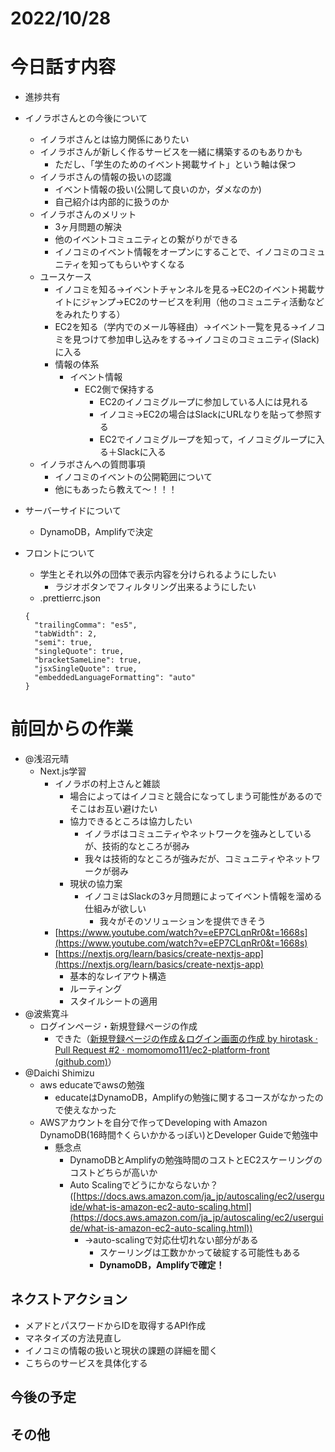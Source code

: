 # 2022/10/28

# 今日話す内容

- 進捗共有
- イノラボさんとの今後について
    - イノラボさんとは協力関係にありたい
    - イノラボさんが新しく作るサービスを一緒に構築するのもありかも
        - ただし、「学生のためのイベント掲載サイト」という軸は保つ
    - イノラボさんの情報の扱いの認識
        - イベント情報の扱い(公開して良いのか，ダメなのか)
        - 自己紹介は内部的に扱うのか
    - イノラボさんのメリット
        - 3ヶ月問題の解決
        - 他のイベントコミュニティとの繋がりができる
        - イノコミのイベント情報をオープンにすることで、イノコミのコミュニティを知ってもらいやすくなる
    - ユースケース
        - イノコミを知る→イベントチャンネルを見る→EC2のイベント掲載サイトにジャンプ→EC2のサービスを利用（他のコミュニティ活動などをみれたりする）
        - EC2を知る（学内でのメール等経由）→イベント一覧を見る→イノコミを見つけて参加申し込みをする→イノコミのコミュニティ(Slack)に入る
        - 情報の体系
            - イベント情報
                - EC2側で保持する
                    - EC2のイノコミグループに参加している人には見れる
                    - イノコミ→EC2の場合はSlackにURLなりを貼って参照する
                    - EC2でイノコミグループを知って，イノコミグループに入る＋Slackに入る
    - イノラボさんへの質問事項
        - イノコミのイベントの公開範囲について
        - 他にもあったら教えて〜！！！
- サーバーサイドについて
    - DynamoDB，Amplifyで決定
- フロントについて
    - 学生とそれ以外の団体で表示内容を分けられるようにしたい
        - ラジオボタンでフィルタリング出来るようにしたい
    - .prettierrc.json
    
    ```
    {
      "trailingComma": "es5",
      "tabWidth": 2,
      "semi": true,
      "singleQuote": true,
      "bracketSameLine": true,
      "jsxSingleQuote": true,
      "embeddedLanguageFormatting": "auto"
    }
    ```
    

# 前回からの作業

- @浅沼元晴
    - Next.js学習
        - イノラボの村上さんと雑談
            - 場合によってはイノコミと競合になってしまう可能性があるのでそこはお互い避けたい
            - 協力できるところは協力したい
                - イノラボはコミュニティやネットワークを強みとしているが、技術的なところが弱み
                - 我々は技術的なところが強みだが、コミュニティやネットワークが弱み
            - 現状の協力案
                - イノコミはSlackの3ヶ月問題によってイベント情報を溜める仕組みが欲しい
                    - 我々がそのソリューションを提供できそう
        - [https://www.youtube.com/watch?v=eEP7CLqnRr0&t=1668s](https://www.youtube.com/watch?v=eEP7CLqnRr0&t=1668s)
        - [https://nextjs.org/learn/basics/create-nextjs-app](https://nextjs.org/learn/basics/create-nextjs-app)
            - 基本的なレイアウト構造
            - ルーティング
            - スタイルシートの適用
- @波紫寛斗
    - ログインページ・新規登録ページの作成
        - できた（[新規登録ページの作成＆ログイン画面の作成 by hirotask · Pull Request #2 · momomomo111/ec2-platform-front (github.com)](https://github.com/momomomo111/ec2-platform-front/pull/2)）
- @Daichi Shimizu
    - aws educateでawsの勉強
        - educateはDynamoDB，Amplifyの勉強に関するコースがなかったので使えなかった
    - AWSアカウントを自分で作ってDeveloping with Amazon DynamoDB(16時間↑くらいかかるっぽい)とDeveloper Guideで勉強中
        - 懸念点
            - DynamoDBとAmplifyの勉強時間のコストとEC2スケーリングのコストどちらが高いか
            - Auto Scalingでどうにかならないか？([https://docs.aws.amazon.com/ja_jp/autoscaling/ec2/userguide/what-is-amazon-ec2-auto-scaling.html](https://docs.aws.amazon.com/ja_jp/autoscaling/ec2/userguide/what-is-amazon-ec2-auto-scaling.html))
                - →auto-scalingで対応仕切れない部分がある
                    - スケーリングは工数かかって破綻する可能性もある
                    - **DynamoDB，Amplifyで確定！**

## ネクストアクション

- メアドとパスワードからIDを取得するAPI作成
- マネタイズの方法見直し
- イノコミの情報の扱いと現状の課題の詳細を聞く
- こちらのサービスを具体化する

## 今後の予定

## その他
